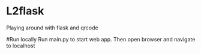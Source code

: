 # L2flask
Playing around with flask and qrcode



#Run locally
Run main.py to start web app. Then open browser and navigate to localhost